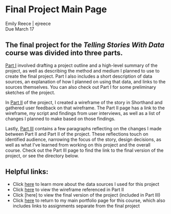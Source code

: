 # Final Project Main Page
Emily Reece | ejreece  
Due March 17  

## The final project for the *Telling Stories With Data* course was divided into three parts. 

[Part I](https://ejreece.github.io/ReecePortfolio/FinalProjectPart1.html) involved drafting a project outline and a high-level summary of the project, 
as well as describing the method and medium I planned to use to create the final project. Part I also includes a short description of data sources, an explanation of how 
I planned on using that data, and links to the sources themselves. You can also check out Part I for some preliminary sketches of the project.

In [Part II](https://ejreece.github.io/ReecePortfolio/FinalProjectPart2.html) of the project, I created a wireframe of the story in Shorthand and gathered user feedback 
on that wireframe. The Part II page has a link to the wireframe, my script and findings from user interviews, as well as a list of changes I planned to make based on those findings.

Lastly, [Part III](https://ejreece.github.io/ReecePortfolio/FinalProjectPart3.html) contains a few paragraphs reflecting on the changes I made between Part II and Part II of the project.
These reflections touch on identified audience, narrowing the focus of the story, design decisions, as well as what I've learned from working on this project and the overall course. Check out the
Part III page to find the link to the final version of the project, or see the directory below. 

## Helpful links:
- Click [here](https://docs.google.com/spreadsheets/d/1pzjf7OrJH5477HYisvjivKc-lohD58QGjXnWbxZHZu4/edit#gid=0) to learn more about the data sources I used for this project
- Click [here](https://carnegiemellon.shorthandstories.com/child-care-access-in-california/index.html) to view the wireframe referenced in Part II
- Click [here] to view the final version of the project (included in Part III)
- Click [here](https://ejreece.github.io/ReecePortfolio/) to return to my main portfolio page for this  course, which also includes links to assignments separate from the final project
